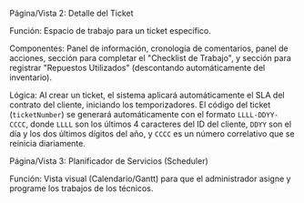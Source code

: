 Página/Vista 2: Detalle del Ticket

Función: Espacio de trabajo para un ticket específico.

Componentes: Panel de información, cronología de comentarios, panel de acciones, sección para completar el "Checklist de Trabajo", y sección para registrar "Repuestos Utilizados" (descontando automáticamente del inventario).

Lógica: 
Al crear un ticket, el sistema aplicará automáticamente el SLA del contrato del cliente, iniciando los temporizadores.
El código del ticket (`ticketNumber`) se generará automáticamente con el formato `LLLL-DDYY-CCCC`, donde `LLLL` son los últimos 4 caracteres del ID del cliente, `DDYY` son el día y los dos últimos dígitos del año, y `CCCC` es un número correlativo que se reinicia diariamente.

Página/Vista 3: Planificador de Servicios (Scheduler)

Función: Vista visual (Calendario/Gantt) para que el administrador asigne y programe los trabajos de los técnicos. 